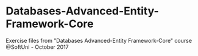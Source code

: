# Databases-Advanced-Entity-Framework-Core
Exercise files from "Databases Advanced-Entity Framework-Core" course @SoftUni - October 2017
